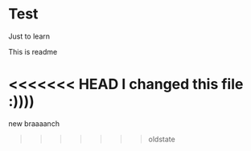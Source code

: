 # Test
Just to learn

This is readme

<<<<<<< HEAD
I changed this file :))))
=======
new braaaanch
>>>>>>> oldstate
